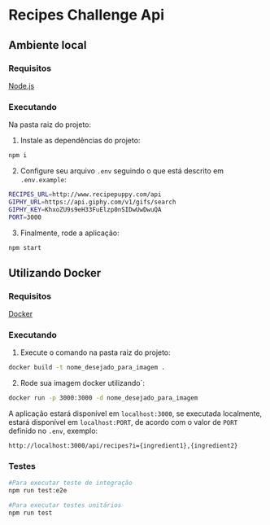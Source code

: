 # Recipes Challenge Api

## Ambiente local

### Requisitos
  [Node.js](https://nodejs.org/pt-br/download/)
### Executando
Na pasta raiz do projeto:

 1) Instale as dependências do projeto:
```sh
npm i
```
2) Configure seu arquivo `.env` seguindo o que está descrito em `.env.example`:
```sh
RECIPES_URL=http://www.recipepuppy.com/api
GIPHY_URL=https://api.giphy.com/v1/gifs/search
GIPHY_KEY=KhxoZU9s9eH33FuElzp0nSIDwUwDwuQA
PORT=3000
```
3) Finalmente, rode a aplicação:
```sh
npm start
```

## Utilizando Docker

### Requisitos
[Docker](https://docs.docker.com/get-docker/)

### Executando
 1) Execute o comando na pasta raiz do projeto:
```sh
docker build -t nome_desejado_para_imagem .
```
2) Rode sua imagem docker utilizando`:
```sh
docker run -p 3000:3000 -d nome_desejado_para_imagem
```


A aplicação estará disponível em ```localhost:3000```, se executada localmente, estará disponível em  ```localhost:PORT```, de acordo com o valor de ```PORT``` definido no `.env`, exemplo:
```
http://localhost:3000/api/recipes?i={ingredient1},{ingredient2}
```
### Testes

```sh
#Para executar teste de integração
npm run test:e2e

#Para executar testes unitários
npm run test
```

